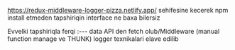 
https://redux-middleware-logger-pizza.netlify.app/     sehifesine kecerek npm install etmeden tapshiriqin interface ne baxa bilersiz

Evvelki tapshiriqla ferqi :--- data API den fetch olub/Middleware (manual function manage ve THUNK)  logger texnikalari elave edilib